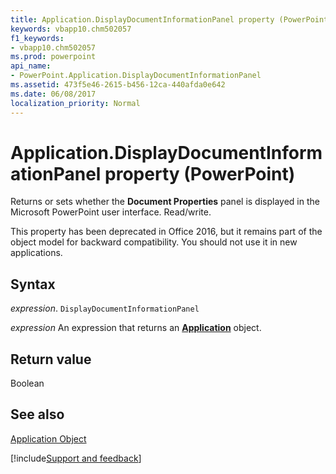 ```yaml
---
title: Application.DisplayDocumentInformationPanel property (PowerPoint)
keywords: vbapp10.chm502057
f1_keywords:
- vbapp10.chm502057
ms.prod: powerpoint
api_name:
- PowerPoint.Application.DisplayDocumentInformationPanel
ms.assetid: 473f5e46-2615-b456-12ca-440afda0e642
ms.date: 06/08/2017
localization_priority: Normal
---
```



# Application.DisplayDocumentInformationPanel property (PowerPoint)

Returns or sets whether the  **Document Properties** panel is displayed in the Microsoft PowerPoint user interface. Read/write.

This property has been deprecated in Office 2016, but it remains part of the object model for backward compatibility. You should not use it in new applications.

## Syntax

_expression_. `DisplayDocumentInformationPanel`

 _expression_ An expression that returns an **[Application](PowerPoint.Application.md)** object.


## Return value

Boolean


## See also


[Application Object](PowerPoint.Application.md)

[!include[Support and feedback](~/includes/feedback-boilerplate.md)]